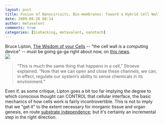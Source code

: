 ```yaml
---
layout: post
title: Fusion of Nanocircuits, Bio-membranes: Toward a Hybrid Cell Wall?
date: 2009-08-28 08:14
author: metavalent
comments: true
categories: [biohacking, metavalent, nanotech]
---
```

Bruce Lipton, <a href="http://www.audible.com/adbl/site/products/ProductDetail.jsp?BV_SessionID=@@@@0687472126.1251470909@@@@&amp;BV_EngineID=cccladeiehdldgjcefecekjdffidfgi.0&amp;productID=SP_TRUE_000234">The Wisdom of your Cells</a> -- "the cell wall *is* a computing device" -- must be going ga-ga right about now, on <a href="http://www.kurzweilai.net/news/frame.html?main=/news/news_single.html?id%3D11034">this news</a>.<br /><a target='_blank' title='ImageShack - Image And Video Hosting' href='http://img35.imageshack.us/i/fusionofnano.jpg/'><img src='http://img35.imageshack.us/img35/1703/fusionofnano.jpg' border='0' /></a><blockquote>“This is much the same thing that happens in a cell,” Stroeve explained. “Now that we can open and close these channels, we can, in effect, regulate our system’s ability to sense chemicals in its environment.”</blockquote>Even if, as some critique, Lipton goes a bit too far implying the degree to which conscious thought can CONTROL that cellular interface, the basic mechanics of how cells work is fairly incontrovertible. This is not to imply that we "get it" to the extent necessary for inorganic tissue and organ genesis, en route <a href="http://www.bing.com/search?q=%22substrate+independence%22&amp;go=&amp;form=QBLH&amp;qs=n">substrate independence</a>; but it's certainly an incremental step in the right direction.


